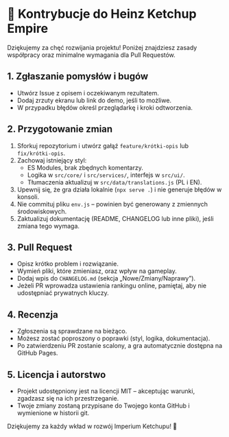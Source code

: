 # 🤝 Kontrybucje do Heinz Ketchup Empire

Dziękujemy za chęć rozwijania projektu! Poniżej znajdziesz zasady współpracy oraz minimalne wymagania dla Pull Requestów.

## 1. Zgłaszanie pomysłów i bugów
- Utwórz Issue z opisem i oczekiwanym rezultatem.
- Dodaj zrzuty ekranu lub link do demo, jeśli to możliwe.
- W przypadku błędów określ przeglądarkę i kroki odtworzenia.

## 2. Przygotowanie zmian
1. Sforkuj repozytorium i utwórz gałąź `feature/krótki-opis` lub `fix/krótki-opis`.
2. Zachowaj istniejący styl:
   - ES Modules, brak zbędnych komentarzy.
   - Logika w `src/core/` i `src/services/`, interfejs w `src/ui/`.
   - Tłumaczenia aktualizuj w `src/data/translations.js` (PL i EN).
3. Upewnij się, że gra działa lokalnie (`npx serve .`) i nie generuje błędów w konsoli.
4. Nie commituj pliku `env.js` – powinien być generowany z zmiennych środowiskowych.
5. Zaktualizuj dokumentację (README, CHANGELOG lub inne pliki), jeśli zmiana tego wymaga.

## 3. Pull Request
- Opisz krótko problem i rozwiązanie.
- Wymień pliki, które zmieniasz, oraz wpływ na gameplay.
- Dodaj wpis do `CHANGELOG.md` (sekcja „Nowe/Zmiany/Naprawy”).
- Jeżeli PR wprowadza ustawienia rankingu online, pamiętaj, aby nie udostępniać prywatnych kluczy.

## 4. Recenzja
- Zgłoszenia są sprawdzane na bieżąco.
- Możesz zostać poproszony o poprawki (styl, logika, dokumentacja).
- Po zatwierdzeniu PR zostanie scalony, a gra automatycznie dostępna na GitHub Pages.

## 5. Licencja i autorstwo
- Projekt udostępniony jest na licencji MIT – akceptując warunki, zgadzasz się na ich przestrzeganie.
- Twoje zmiany zostaną przypisane do Twojego konta GitHub i wymienione w historii git.

Dziękujemy za każdy wkład w rozwój Imperium Ketchupu! 🍅

